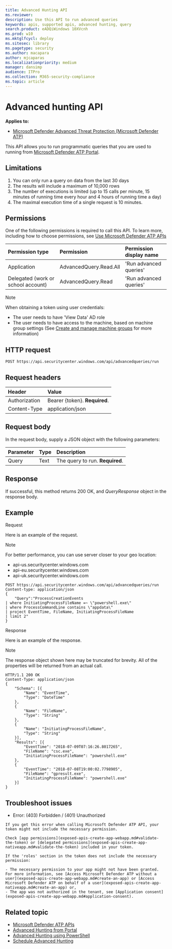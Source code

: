```yaml
---
title: Advanced Hunting API
ms.reviewer: 
description: Use this API to run advanced queries
keywords: apis, supported apis, advanced hunting, query
search.product: eADQiWindows 10XVcnh
ms.prod: w10
ms.mktglfcycl: deploy
ms.sitesec: library
ms.pagetype: security
ms.author: macapara
author: mjcaparas
ms.localizationpriority: medium
manager: dansimp
audience: ITPro
ms.collection: M365-security-compliance 
ms.topic: article
---
```


# Advanced hunting API

**Applies to:**
- [Microsoft Defender Advanced Threat Protection (Microsoft Defender ATP)](https://go.microsoft.com/fwlink/p/?linkid=2069559)

This API allows you to run programmatic queries that you are used to running from [Microsoft Defender ATP Portal](https://securitycenter.windows.com/hunting).

## Limitations
1. You can only run a query on data from the last 30 days
2. The results will include a maximum of 10,000 rows
3. The number of executions is limited (up to 15 calls per minute, 15 minutes of running time every hour and 4 hours of running time a day)
4. The maximal execution time of a single request is 10 minutes.

## Permissions
One of the following permissions is required to call this API. To learn more, including how to choose permissions, see [Use Microsoft Defender ATP APIs](apis-intro.md)

Permission type |	Permission	|	Permission display name
:---|:---|:---
Application |	AdvancedQuery.Read.All |	'Run advanced queries'
Delegated (work or school account) | AdvancedQuery.Read | 'Run advanced queries'

>[!Note]
> When obtaining a token using user credentials:
>- The user needs to have 'View Data' AD role
>- The user needs to have access to the machine, based on machine group settings (See [Create and manage machine groups](machine-groups.md) for more information)

## HTTP request
```
POST https://api.securitycenter.windows.com/api/advancedqueries/run
```

## Request headers

Header | Value 
:---|:---
Authorization | Bearer {token}. **Required**.
Content-Type	| application/json

## Request body
In the request body, supply a JSON object with the following parameters:

Parameter |	Type	| Description
:---|:---|:---
Query |	Text |	The query to run. **Required**.

## Response
If successful, this method returns 200 OK, and _QueryResponse_ object in the response body.


## Example

Request

Here is an example of the request.

>[!NOTE]
>For better performance, you can use server closer to your geo location:
> - api-us.securitycenter.windows.com
> - api-eu.securitycenter.windows.com
> - api-uk.securitycenter.windows.com

```
POST https://api.securitycenter.windows.com/api/advancedqueries/run
Content-type: application/json
{
	"Query":"ProcessCreationEvents  
| where InitiatingProcessFileName =~ \"powershell.exe\"
| where ProcessCommandLine contains \"appdata\"
| project EventTime, FileName, InitiatingProcessFileName 
| limit 2"
}
```

Response

Here is an example of the response.

>[!NOTE]
>The response object shown here may be truncated for brevity. All of the properties will be returned from an actual call.

```
HTTP/1.1 200 OK
Content-Type: application/json​
{
	"Schema": [{
		"Name": "EventTime",
		"Type": "DateTime"
	},
	{
		"Name": "FileName",
		"Type": "String"
	},
	{
		"Name": "InitiatingProcessFileName",
		"Type": "String"
	}],
	"Results": [{
		"EventTime": "2018-07-09T07:16:26.8017265",
		"FileName": "csc.exe",
		"InitiatingProcessFileName": "powershell.exe"
	},
	{
		"EventTime": "2018-07-08T19:00:02.7798905",
		"FileName": "gpresult.exe",
		"InitiatingProcessFileName": "powershell.exe"
	}]
}
```

## Troubleshoot issues

- Error: (403) Forbidden / (401) Unauthorized


~~~
If you get this error when calling Microsoft Defender ATP API, your token might not include the necessary permission.

Check [app permissions](exposed-apis-create-app-webapp.md#validate-the-token) or [delegated permissions](exposed-apis-create-app-nativeapp.md#validate-the-token) included in your token.

If the 'roles' section in the token does not include the necessary permission: 

- The necessary permission to your app might not have been granted. For more information, see [Access Microsoft Defender ATP without a user](exposed-apis-create-app-webapp.md#create-an-app) or [Access Microsoft Defender ATP on behalf of a user](exposed-apis-create-app-nativeapp.md#create-an-app) or,
- The app was not authorized in the tenant, see [Application consent](exposed-apis-create-app-webapp.md#application-consent).
~~~


## Related topic
- [Microsoft Defender ATP APIs](apis-intro.md)
- [Advanced Hunting from Portal](advanced-hunting.md)
- [Advanced Hunting using PowerShell](run-advanced-query-sample-powershell.md)
- [Schedule Advanced Hunting](run-advanced-query-sample-ms-flow.md)
